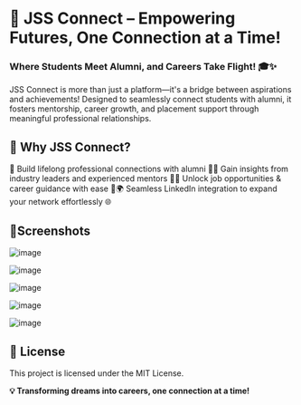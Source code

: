 # 🚀 JSS Connect – Empowering Futures, One Connection at a Time!

### Where Students Meet Alumni, and Careers Take Flight! 🎓✨

JSS Connect is more than just a platform—it's a bridge between aspirations and achievements! Designed to seamlessly connect students with alumni, it fosters mentorship, career growth, and placement support through meaningful professional relationships.

## 🌟 Why JSS Connect?

🔗 Build lifelong professional connections with alumni 🤝💡 Gain insights from industry leaders and experienced mentors 🎯🚀 Unlock job opportunities & career guidance with ease 💼🌍 Seamless LinkedIn integration to expand your network effortlessly 🌐

## 📸Screenshots


![image](https://github.com/user-attachments/assets/6bcbe839-b92f-418f-8fef-58ff09151d58)

![image](https://github.com/user-attachments/assets/f03bb9f0-783b-4042-8c85-c056f054ee7b)

![image](https://github.com/user-attachments/assets/21fcc1ea-96c8-4b6b-90c2-fb74df609d1c)

![image](https://github.com/user-attachments/assets/0d5cbdfd-0937-4066-bdd0-4595cd401d1a)

![image](https://github.com/user-attachments/assets/6bf1483c-32e5-4513-95bd-b7156f72d7fe)


## 📜 License

This project is licensed under the MIT License.

**💡 Transforming dreams into careers, one connection at a time!** <br/>


